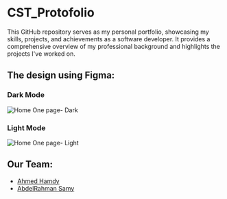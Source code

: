 # CST_Protofolio
This GitHub repository serves as my personal portfolio, showcasing my skills, projects, and achievements as a software developer. It provides a comprehensive overview of my professional background and highlights the projects I've worked on.


## The design using Figma: 

### Dark Mode
![Home One page- Dark](https://github.com/AhmedHamdiy/CST_Protofolio/assets/111378492/8a9dc2ff-9519-43a2-bf21-58064b5c3785)

### Light Mode

![Home One page- Light](https://github.com/AhmedHamdiy/CST_Protofolio/assets/111378492/11ab5e70-ca82-48e2-a0c8-244306f549b1)


## Our Team:
- [Ahmed Hamdy]([https://github.com/akramhany](https://github.com/AhmedHamdiy))
- [AbdelRahman Samy]([https://github.com/AhmedHamed3699](https://github.com/AbdelruhmanSamy)https://github.com/AbdelruhmanSamy)
